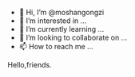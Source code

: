 - 👋 Hi, I’m @moshangongzi
- 👀 I’m interested in ...
- 🌱 I’m currently learning ...
- 💞️ I’m looking to collaborate on ...
- 📫 How to reach me ...

<!---
moshangongzi/moshangongzi is a ✨ special ✨ repository because its `README.md` (this file) appears on your GitHub profile.
You can click the Preview link to take a look at your changes.
--->

Hello,friends.

